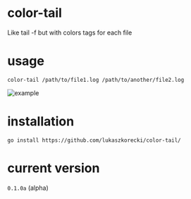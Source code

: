 color-tail
==========

Like tail -f but with colors tags for each file


usage
=====

`color-tail /path/to/file1.log /path/to/another/file2.log`

![example](http://i.imgur.com/JmzAu7N.png)


installation
============

`go install https://github.com/lukaszkorecki/color-tail/`


current version
===============

`0.1.0a` (alpha)
